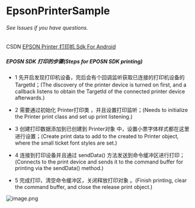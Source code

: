 # EpsonPrinterSample

###### See Issues if you have questions.

CSDN [EPSON Printer 打印机 Sdk For Android](https://blog.csdn.net/a23006239/article/details/78871913)

##### EPOSN SDK 打印的步骤(Steps for EPOSN SDK printing)

- 1 先开启发现打印机设备，完后会有个回调监听获取已连接的打印机设备的 TargetId；(The discovery of the printer device is turned on first, and a callback listens to obtain the TargetId of the connected printer device afterwards.)

 - 2 需要通过初始化 Printer打印类 ，并且设置打印监听；(Needs to initialize the Printer print class and set up print listening.)

- 3 创建打印数据添加到已创建到 Printer对象 中，设置小票字体样式都在这里进行设置；(Create print data to add to the created to Printer object, where the small ticket font styles are set.)

- 4 连接到打印设备并且通过 sendData()  方法发送到命令缓冲区进行打印；(Connects to the print device and sends it to the command buffer for printing via the sendData() method.)

- 5 完成打印，清空命令缓冲区，关闭释放打印对象 。(Finish printing, clear the command buffer, and close the release print object.)

![image.png](http://upload-images.jianshu.io/upload_images/956862-ebab845196241808.png?imageMogr2/auto-orient/strip%7CimageView2/2/w/1240)
